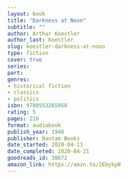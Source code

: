 ```yaml
---
layout: book
title: "Darkness at Noon"
subtitle: ""
author: Arthur Koestler
author_last: Koestler
slug: koestler-darkness-at-noon
type: fiction
cover: true
series: 
part: 
genres:
- historical fiction
- classics
- politics
isbn: 9780553265958
rating: 5
pages: 216
format: audiobook
publish_year: 1940
publisher: Bantam Books
date_started: 2020-04-13
date_completed: 2020-04-21
goodreads_id: 30672
amazon_link: https://amzn.to/2EbykpN
---
```

